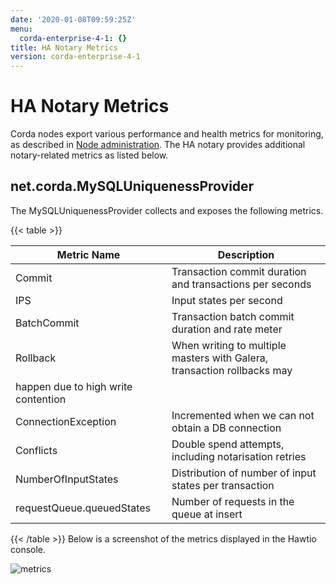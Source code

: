 ```yaml
---
date: '2020-01-08T09:59:25Z'
menu:
  corda-enterprise-4-1: {}
title: HA Notary Metrics
version: corda-enterprise-4-1
---
```



# HA Notary Metrics

Corda nodes export various performance and health metrics for monitoring, as
            described in [Node administration](../node-administration.md). The HA notary provides additional
            notary-related metrics as listed below.


## net.corda.MySQLUniquenessProvider

The MySQLUniquenessProvider collects and exposes the following metrics.


{{< table >}}

|Metric Name|Description|
|-----------------------------|------------------------------------------------------------------------------|
|Commit|Transaction commit duration and transactions per seconds|
|IPS|Input states per second|
|BatchCommit|Transaction batch commit duration and rate meter|
|Rollback|When writing to multiple masters with Galera, transaction rollbacks may
                                    happen due to high write contention|
|ConnectionException|Incremented when we can not obtain a DB connection|
|Conflicts|Double spend attempts, including notarisation retries|
|NumberOfInputStates|Distribution of number of input states per transaction|
|requestQueue.queuedStates|Number of requests in the queue at insert|

{{< /table >}}
Below is a screenshot of the metrics displayed in the Hawtio console.

![metrics](running-a-notary-cluster/resources/metrics.png "metrics")
